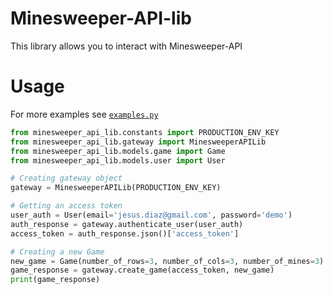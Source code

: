 # Minesweeper-API-lib
This library allows you to interact with Minesweeper-API

# Usage
For more examples see [`examples.py`](https://github.com/jedi4z/minesweeper-api-lib/blob/master/examples.py)

```python
from minesweeper_api_lib.constants import PRODUCTION_ENV_KEY
from minesweeper_api_lib.gateway import MinesweeperAPILib
from minesweeper_api_lib.models.game import Game
from minesweeper_api_lib.models.user import User

# Creating gateway object
gateway = MinesweeperAPILib(PRODUCTION_ENV_KEY)

# Getting an access token
user_auth = User(email='jesus.diaz@gmail.com', password='demo')
auth_response = gateway.authenticate_user(user_auth)
access_token = auth_response.json()['access_token']

# Creating a new Game
new_game = Game(number_of_rows=3, number_of_cols=3, number_of_mines=3)
game_response = gateway.create_game(access_token, new_game)
print(game_response)
```
